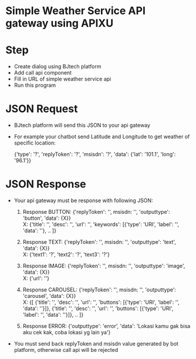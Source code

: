 # Simple Weather Service API gateway using APIXU

# Step
- Create dialog using BJtech platform
- Add call api component
- Fill in URL of simple weather service api
- Run this program

# JSON Request 
- BJtech platform will send this JSON to your api gateway
- For example your chatbot send Latitude and Longitude to get weather of specific location:

  {'type': '?', 'replyToken': '?', 'msisdn': '?', 'data': {'lat': '101.1', 'long': '96.1'}}

# JSON Response

- Your api gateway must be response with following JSON:
  
  1. Response BUTTON: 
     {'replyToken': '', msisdn: '', 'outputtype': 'button', 'data': {X}} <br/>
     X: {'title': '', 'desc': '', 'url': '', 'keywords': [{'type': 'URI', 'label': '', 'data': ''}, .. ]}

  2. Response TEXT: 
     {'replyToken': '', msisdn: '', 'outputtype': 'text', 'data': {X}} <br/>
     X: {'text1': '?', 'text2': '?', 'text3': '?'}

  4. Response IMAGE: {'replyToken': '', msisdn: '', 'outputtype': 'image', 'data': {X}} <br/>
     X: {'url': ''}

  5. Response CAROUSEL: {'replyToken': '', msisdn: '', 'outputtype': 'carousel', 'data': {X}} <br/>
     X: {[ {'title': '', 'desc': '', 'url': '', 'buttons': [{'type': 'URI', 'label': '', 'data': ''}]}, {'title': '', 'desc': '', 'url': '', 'buttons': [{'type': 'URI', 'label': '', 'data': ''}]}, ..  ]}

  6. Response ERROR: {'outputtype': 'error', 'data': 'Lokasi kamu gak bisa aku cek kak, coba lokasi yg lain ya'}

- You must send back replyToken and msisdn value generated by bot platform, otherwise call api will be rejected